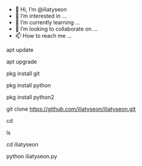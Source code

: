 - 👋 Hi, I’m @iliatyseon
- 👀 I’m interested in ...
- 🌱 I’m currently learning ...
- 💞️ I’m looking to collaborate on ...
- 📫 How to reach me ...

<!---
iliatyseon/iliatyseon is a ✨ special ✨ repository because its `README.md` (this file) appears on your GitHub profile.
You can click the Preview link to take a look at your changes.
--->
apt update

apt upgrade

pkg install git

pkg install python

pkg install python2

git clone https://github.com/iliatyseon/iliatyseon.git

cd

ls

cd iliatyseon

python iliatyseon.py
